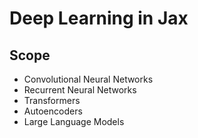 # Deep Learning in Jax

## Scope
- Convolutional Neural Networks
- Recurrent Neural Networks
- Transformers
- Autoencoders
- Large Language Models